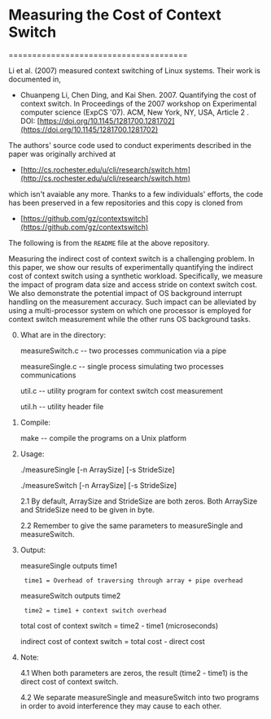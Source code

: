 # Measuring the Cost of Context Switch
======================================

Li et al. (2007) measured context switching of Linux systems. Their work
is documented in,

- Chuanpeng Li, Chen Ding, and Kai Shen. 2007. Quantifying the cost of context
switch. In Proceedings of the 2007 workshop on Experimental computer science
(ExpCS '07). ACM, New York, NY, USA, Article 2 . DOI:
[https://doi.org/10.1145/1281700.1281702](https://doi.org/10.1145/1281700.1281702)

The authors' source code used to conduct experiments described in the paper
was originally archived at 

- [http://cs.rochester.edu/u/cli/research/switch.htm](http://cs.rochester.edu/u/cli/research/switch.htm)

which isn't avaiable any more. Thanks to a few individuals' efforts, the
code has been preserved in a few repositories and this copy is cloned from

- [https://github.com/gz/contextswitch](https://github.com/gz/contextswitch)

The following is from the `README` file at the above repository.

Measuring the indirect cost of context switch is a challenging problem. In this paper, we show our results of
experimentally quantifying the indirect cost of context switch using a synthetic workload. Specifically, we measure the
impact of program data size and access stride on context switch cost. We also demonstrate the potential impact of OS
background interrupt handling on the measurement accuracy. Such impact can be  alleviated by using a multi-processor
system on which one processor is employed for context switch measurement while the other runs OS background tasks.

0. What are in the directory:

    measureSwitch.c -- two processes communication via a pipe

    measureSingle.c -- single process simulating two processes communications

    util.c -- utility program for context switch cost measurement

    util.h -- utility header file

1. Compile:

    make 	-- 	compile the programs on a Unix platform

2. Usage:

    ./measureSingle [-n ArraySize] [-s StrideSize]

    ./measureSwitch [-n ArraySize] [-s StrideSize]

    2.1 By default, ArraySize and StrideSize are both zeros.
        Both ArraySize and StrideSize need to be given in byte.

    2.2 Remember to give the same parameters to measureSingle and
        measureSwitch.

3. Output:

    measureSingle outputs time1

        time1 = Overhead of traversing through array + pipe overhead

    measureSwitch outputs time2

        time2 = time1 + context switch overhead

    total cost of context switch    = time2 - time1 (microseconds)

    indirect cost of context switch = total cost -  direct cost

4. Note:

    4.1 When both parameters are zeros, the result (time2 - time1) is the
       direct cost of context switch.

    4.2 We separate measureSingle and measureSwitch into two programs in
	order to avoid interference they may cause to each other.
